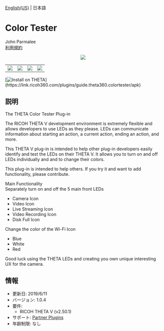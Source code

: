 [English(US)](README.md) | 日本語

# Color Tester

John Parmalee  
[利用規約](http://www.apache.org/licenses/LICENSE-2.0)

<div align="center"><img src="./1.png"><table><tr><td><img src="./2.png"></td><td><img src="./3.png"></td><td><img src="./4.png"></td><td><img src="./5.png"></td></tr></table></div>

[![Install on THETA](https://assets.ricoh360.com/image/upload/v1/front/theta/install-button.svg?)](https://link.ricoh360.com/plugins/guide.theta360.colortester/apk)

## 説明

<div id="plugin-description">

The THETA Color Tester Plug-in  
  
The RICOH THETA V development environment is extremely flexible and allows developers to use LEDs as they please. LEDs can communicate information about starting an action, a current action, ending an action, and more.  
  
This THETA V plug-in is intended to help other plug-in developers easily identify and test the LEDs on their THETA V. It allows you to turn on and off LEDs individually and and to change their colors.  
  
This plug-in is intended to help others. If you try it and want to add functionality, please contribute.  
  
Main Functionality  
Separately turn on and off the 5 main front LEDs  
* Camera Icon
* Video Icon
* Live Streaming Icon
* Video Recording Icon
* Disk Full Icon

  
Change the color of the Wi-Fi Icon  
* Blue
* White
* Red

  
Good luck using the THETA LEDs and creating you own unique interesting UX for the camera.  

</div>

## 情報

- 更新日: 2019/6/11
- バージョン: 1.0.4
- 要件:
  - RICOH THETA V (v2.50.1)
- サポート: [Partner Plugins](https://community.theta360.guide/)
- 年齢制限: なし
